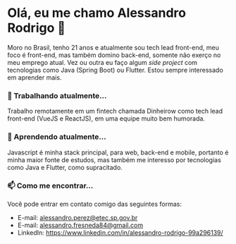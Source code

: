 # Olá, eu me chamo Alessandro Rodrigo 👋
Moro no Brasil, tenho 21 anos e atualmente sou tech lead front-end, meu foco é front-end, mas também domino back-end, somente não exerço no meu emprego atual. Vez ou outra eu faço algum _side project_ com tecnologias como Java (Spring Boot) ou Flutter. Estou sempre interessado em aprender mais.

### 🔭 Trabalhando atualmente...
Trabalho remotamente em um fintech chamada Dinheirow como tech lead front-end (VueJS e ReactJS), em uma equipe muito bem humorada.

### 🌱 Aprendendo atualmente...
Javascript é minha stack principal, para web, back-end e mobile, portanto é minha maior fonte de estudos, mas também me interesso por tecnologias como Java e Flutter, como supracitado.

### 📫 Como me encontrar...
Você pode entrar em contato comigo das seguintes formas:
- E-mail: alessandro.perez@etec.sp.gov.br
- E-mail: alessandro.fresneda84@gmail.com
- LinkedIn: https://www.linkedin.com/in/alessandro-rodrigo-99a296139/

<!--
**AlessandroRodrigo/AlessandroRodrigo** is a ✨ _special_ ✨ repository because its `README.md` (this file) appears on your GitHub profile.

Here are some ideas to get you started:

- 🔭 I’m currently working on ...
- 🌱 I’m currently learning ...
- 👯 I’m looking to collaborate on ...
- 🤔 I’m looking for help with ...
- 💬 Ask me about ...
- 📫 How to reach me: ...
- 😄 Pronouns: ...
- ⚡ Fun fact: ...
-->
